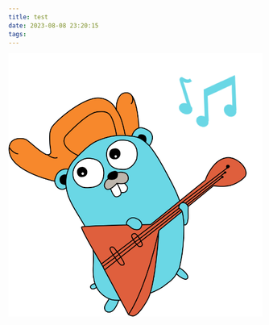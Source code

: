 ```yaml
---
title: test
date: 2023-08-08 23:20:15
tags:
---
```




![a](https://raw.githubusercontent.com/muchengl/pic_storage/main/uPic/a.png)

